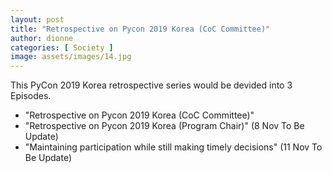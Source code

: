 ```yaml
---
layout: post
title: "Retrospective on Pycon 2019 Korea (CoC Committee)"
author: dionne
categories: [ Society ]
image: assets/images/14.jpg
---
```


This PyCon 2019 Korea retrospective series would be devided into 3 Episodes.<br />

- "Retrospective on Pycon 2019 Korea (CoC Committee)"
- "Retrospective on Pycon 2019 Korea (Program Chair)" (8 Nov To Be Update)
- "Maintaining participation while still making timely decisions" (11 Nov To Be Update)